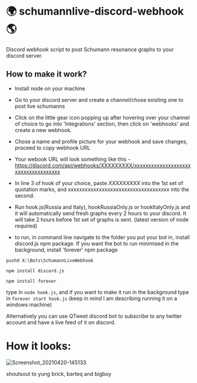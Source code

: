 # 🌍 schumannlive-discord-webhook 🌎

Discord webhook script to post Schumann resonance graphs to your discord server.

## How to make it work?

- Install node on your machine
- Go to your discord server and create a channel/chose existing one to post live schumanns
- Click on the little gear icon popping up after hovering over your channel of choice to go into 'Integrations' section, then click on 'webhooks' and create a new webhook.
- Chose a name and profile picture for your webhook and save changes, proceed to copy webhook URL
- Your webook URL will look something like this - https://discord.com/api/webhooks/XXXXXXXXX/xxxxxxxxxxxxxxxxxxxxxxxxxxxxxxxxxxxx
- In line 3 of hook of your choice, paste *XXXXXXXXX* into the 1st set of quotation marks, and *xxxxxxxxxxxxxxxxxxxxxxxxxxxxxxxxxxxx* into the second.
- Run hook.js(Russia and Italy), hookRussiaOnly.js or hookItalyOnly.js and it will automatically send fresh graphs every 2 hours to your discord. It will take 2 hours before 1st set of graphs is sent. (latest version of node required)
 
- to run, in command line navigate to the folder you put your bot in, install discord.js npm package. If you want the bot to run minimised in the background, install 'forever' npm package 
```
pushd X:\Bots\SchumannLiveWebhook
```
```
npm install discord.js
```
```
npm install forever
```

type in ```node hook.js```, and if you want to make it run in the background type in ```forever start hook.js``` (keep in mind I am describing running it on a windows machine)

Alternatively you can use QTweet discord bot to subscribe to any twitter account and have a live feed of it on discord. 


# How it looks:
![Screenshot_20210420-145133](https://user-images.githubusercontent.com/82292036/115399025-0eef9900-a1e8-11eb-8966-34e786c956d9.jpg)


shoutsout to yung brick, barteq and bigboy 
